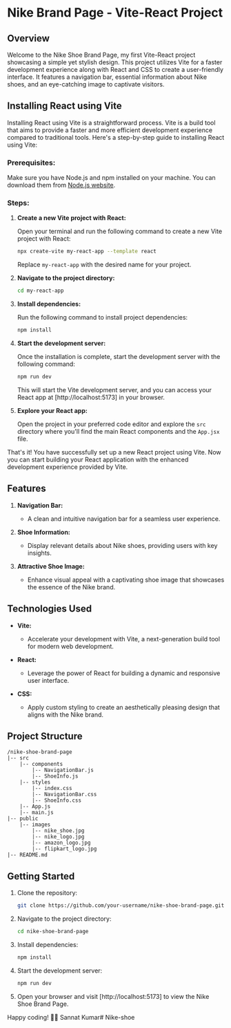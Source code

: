 # Nike Brand Page - Vite-React Project

## Overview

Welcome to the Nike Shoe Brand Page, my first Vite-React project showcasing a simple yet stylish design. This project utilizes Vite for a faster development experience along with React and CSS to create a user-friendly interface. It features a navigation bar, essential information about Nike shoes, and an eye-catching image to captivate visitors.

## Installing React using Vite

Installing React using Vite is a straightforward process. Vite is a build tool that aims to provide a faster and more efficient development experience compared to traditional tools. Here's a step-by-step guide to installing React using Vite:

### Prerequisites:

Make sure you have Node.js and npm installed on your machine. You can download them from [Node.js website](https://nodejs.org/).

### Steps:

1. **Create a new Vite project with React:**

   Open your terminal and run the following command to create a new Vite project with React:

   ```bash
   npx create-vite my-react-app --template react
   ```

   Replace `my-react-app` with the desired name for your project.

2. **Navigate to the project directory:**

   ```bash
   cd my-react-app
   ```

3. **Install dependencies:**

   Run the following command to install project dependencies:

   ```bash
   npm install
   ```

4. **Start the development server:**

   Once the installation is complete, start the development server with the following command:

   ```bash
   npm run dev
   ```

   This will start the Vite development server, and you can access your React app at [http://localhost:5173] in your browser.

5. **Explore your React app:**

   Open the project in your preferred code editor and explore the `src` directory where you'll find the main React components and the `App.jsx` file.

That's it! You have successfully set up a new React project using Vite. Now you can start building your React application with the enhanced development experience provided by Vite.

## Features

1. **Navigation Bar:**
   - A clean and intuitive navigation bar for a seamless user experience.

2. **Shoe Information:**
   - Display relevant details about Nike shoes, providing users with key insights.

3. **Attractive Shoe Image:**
   - Enhance visual appeal with a captivating shoe image that showcases the essence of the Nike brand.

## Technologies Used

- **Vite:**
  - Accelerate your development with Vite, a next-generation build tool for modern web development.

- **React:**
  - Leverage the power of React for building a dynamic and responsive user interface.

- **CSS:**
  - Apply custom styling to create an aesthetically pleasing design that aligns with the Nike brand.

## Project Structure

```plaintext
/nike-shoe-brand-page
|-- src
    |-- components
        |-- NavigationBar.js
        |-- ShoeInfo.js
    |-- styles
        |-- index.css
        |-- NavigationBar.css
        |-- ShoeInfo.css
    |-- App.js
    |-- main.js
|-- public
    |-- images
        |-- nike_shoe.jpg
        |-- nike_logo.jpg
        |-- amazon_logo.jpg
        |-- flipkart_logo.jpg
|-- README.md
```

## Getting Started

1. Clone the repository:

   ```bash
   git clone https://github.com/your-username/nike-shoe-brand-page.git
   ```

2. Navigate to the project directory:

   ```bash
   cd nike-shoe-brand-page
   ```

3. Install dependencies:

   ```bash
   npm install
   ```

4. Start the development server:

   ```bash
   npm run dev
   ```

5. Open your browser and visit [http://localhost:5173] to view the Nike Shoe Brand Page.

Happy coding! 👟✨
Sannat Kumar#   N i k e - s h o e  
 
